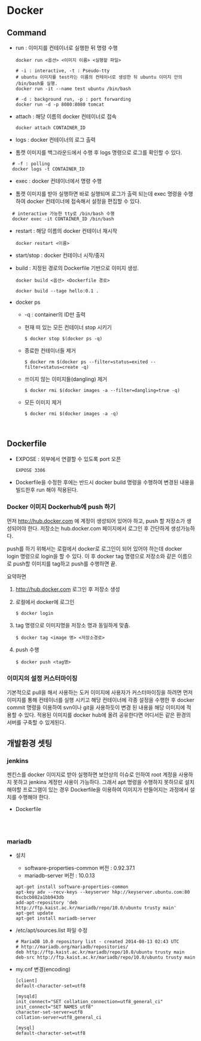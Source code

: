 # Docker

## Command

* run : 이미지를 컨테이너로 실행한 뒤 명령 수행

  ```shell
  docker run <옵션> <이미지 이름> <실행할 파일>
  ```

  ```shell
  # -i : interactive, -t : Pseudo-tty
  # ubuntu 이미지를 test라는 이름의 컨테이너로 생성한 뒤 ubuntu 이미지 안의 /bin/bash를 실행.
  docker run -it --name test ubuntu /bin/bash
  ```

  ```shell
  # -d : background run, -p : port forwarding
  docker run -d -p 8080:8080 tomcat
  ```

* attach : 해당 이름의 docker 컨테이너로 접속

  ```shell
  docker attach CONTAINER_ID
  ```



* logs : docker 컨테이너의 로그 출력


* 톰캣 이미지를 백그라운드에서 수행 후 logs 명령으로 로그를 확인할 수 있다.

```shell
  # -f : polling
  docker logs -t CONTAINER_ID
```

* exec : docker 컨테이너에서 명령 수행


* 톰캣 이미지를 받아 실행하면 바로 실행되며 로그가 출력 되는데 exec 명령을 수행하여 docker 컨테이너에 접속해서 설정을 편집할 수 있다.

```shell
  # interactive 가능한 tty로 /bin/bash 수행
  docker exec -it CONTAINER_ID /bin/bash
```

* restart : 해당 이름의 docker 컨테이너 재시작

  ```shell
  docker restart <이름>
  ```



* start/stop : docker 컨테이너 시작/중지

* build : 지정된 경로의 Dockerfile 기반으로 이미지 생성.

  ```shell
  docker build <옵션> <Dockerfile 경로>
  ```

  ```shell
  docker build --tage hello:0.1 .
  ```

* docker ps


  * -q : container의 ID만 출력

  * 현재 떠 있는 모든 컨테이너 stop 시키기

    ```shell
    $ docker stop $(docker ps -q)
    ```

  * 종료한 컨테이너들 제거

    ```shell
    $ docker rm $(docker ps --filter=status=exited --filter=status=create -q)
    ```

  * 쓰이지 않는 이미지들(dangling) 제거

    ```shell
    $ docker rmi $(docker images -a --filter=dangling=true -q)
    ```

  * 모든 이미지 제거

    ```shell
    $ docker rmi $(docker images -a -q)
    ```

    ​


## Dockerfile


* EXPOSE : 외부에서 연결할 수 있도록 port 오픈

  ```shell
  EXPOSE 3306
  ```

* Dockerfile을 수정한 후에는 반드시 docker build 명령을 수행하여 변경된 내용을 빌드한후 run 해야 적용된다.




### Docker 이미지 Dockerhub에 push 하기

먼저 http://hub.docker.com 에 계정이 생성되어 있어야 하고, push 할 저장소가 생성되어야 한다. 저장소는 hub.docker.com 페이지에서 로그인 후 간단하게 생성가능하다. 

push를 하기 위해서는 로컬에서 docker로 로그인이 되어 있어야 하는데 docker login 명령으로 login을 할 수 있다. 이 후 docker tag 명령으로 저장소와 같은 이름으로 push할 이미지를 tag하고 push를 수행하면 끝. 



요약하면

1. http://hub.docker.com 로그인 후 저장소 생성

2. 로컬에서 docker에 로그인

   ```shell
   $ docker login
   ```

3. tag 명령으로 이미지명을 저장소 명과 동일하게 맞춤.

   ```shell
   $ docker tag <image 명> <저장소경로>
   ```

4. push 수행

   ```shell
   $ docker push <tag명>
   ```



### 이미지의 설정 커스터마이징

기본적으로 pull을 해서 사용하는 도커 이미지에 사용자가 커스터마이징을 하려면 먼저 이미지를 통해 컨테이너를 실행 시키고 해당 컨테이너에 각종 설정을 수행한 후 docker commit 명령을 이용하여 svn이나 git을 사용하듯이 변경 된 내용을 해당 이미지에 적용할 수 있다. 
적용된 이미지를 docker hub에 올려 공유한다면 어디서든 같은 환경의 서버를 구축할 수 있게된다.


## 개발환경 셋팅

### jenkins

젠킨스를 docker 이미지로 받아 실행하면 보안상의 이슈로 인하여 root 계정을 사용하지 못하고 jenkins 계정만 사용이 가능하다. 그래서 apt 명령을 수행하지 못하므로 설치해야할 프로그램이 있는 경우 Dockerfile을 이용하여 이미지가 만들어지는 과정에서 설치를 수행해야 한다.

* Dockerfile

  ```

  ```

  ​

### mariadb

* 설치

  - software-properties-common 버전 : 0.92.37.1
  - mariadb-server 버전 : 10.0.13

  ```shell
  apt-get install software-properties-common
  apt-key adv --recv-keys --keyserver hkp://keyserver.ubuntu.com:80 0xcbcb082a1bb943db
  add-apt-repository 'deb http://ftp.kaist.ac.kr/mariadb/repo/10.0/ubuntu trusty main'
  apt-get update
  apt-get install mariadb-server
  ```

* /etc/apt/sources.list 파일 수정

  ```shell
  # MariaDB 10.0 repository list - created 2014-08-13 02:43 UTC
  # http://mariadb.org/mariadb/repositories/
  deb http://ftp.kaist.ac.kr/mariadb/repo/10.0/ubuntu trusty main
  deb-src http://ftp.kaist.ac.kr/mariadb/repo/10.0/ubuntu trusty main
  ```

* my.cnf 변경(encoding)

  ```shell
  [client]
  default-character-set=utf8

  [mysqld]
  init_connect="SET collation_connection=utf8_general_ci" 
  init_connect="SET NAMES utf8" 
  character-set-server=utf8
  collation-server=utf8_general_ci

  [mysql]
  default-character-set=utf8
  ```

  ​
